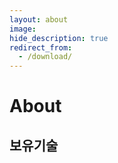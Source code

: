 ```yaml
---
layout: about
image: 
hide_description: true
redirect_from:
  - /download/
---
```


# About


## 보유기술

